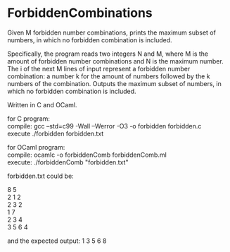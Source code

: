 # ForbiddenCombinations
Given M forbidden number combinations, prints the maximum subset of numbers, in which no forbidden combination is included.

Specifically, the program reads two integers N and M, where M is the amount of forbidden number combinations 
and N is the maximum number.
Τhe i of the next M lines of input represent a forbidden number combination: a number k for the amount of numbers
followed by the k numbers of the combination.
Οutputs the maximum subset of numbers, in which no forbidden combination is included.

Written in C and OCaml. 

for C program:  
compile: gcc –std=c99 -Wall –Werror -O3 -o forbidden forbidden.c  
execute ./forbidden forbidden.txt

for OCaml program:  
compile: ocamlc -o forbiddenComb forbiddenComb.ml   
execute: ./forbiddenComb "forbidden.txt"


forbidden.txt could be:

8 5   
2 1 2   
2 3 2   
1 7   
2 3 4   
3 5 6 4   
  
and the expected output: 1 3 5 6 8

